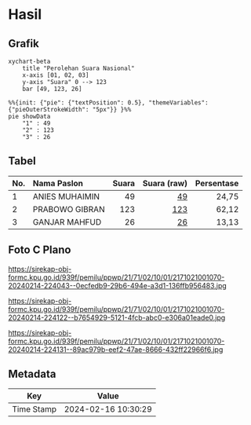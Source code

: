 # Hasil

## Grafik

```mermaid
xychart-beta
    title "Perolehan Suara Nasional"
    x-axis [01, 02, 03]
    y-axis "Suara" 0 --> 123
    bar [49, 123, 26]
```

```mermaid
%%{init: {"pie": {"textPosition": 0.5}, "themeVariables": {"pieOuterStrokeWidth": "5px"}} }%%
pie showData
    "1" : 49
    "2" : 123
    "3" : 26
```

## Tabel

| No. | Nama Paslon    | Suara | Suara (raw) | Persentase |
|:--- |:-------------- | -----:| -----------:| ----------:|
| 1   | ANIES MUHAIMIN | 49    | [49][p-1]   | 24,75      |
| 2   | PRABOWO GIBRAN | 123   | [123][p-2]  | 62,12      |
| 3   | GANJAR MAHFUD  | 26    | [26][p-3]   | 13,13      |


[p-1]: https://github.com/gigit-pemilu/pemilu-2024/blob/main/pilpres/hitung-suara/sub/21-kepulauan-riau/sub/71-kota-batam/sub/02-batu-ampar/sub/1001-tanjung-sengkuang/sub/070-tps/sub/paslon-1.txt
[p-2]: https://github.com/gigit-pemilu/pemilu-2024/blob/main/pilpres/hitung-suara/sub/21-kepulauan-riau/sub/71-kota-batam/sub/02-batu-ampar/sub/1001-tanjung-sengkuang/sub/070-tps/sub/paslon-2.txt
[p-3]: https://github.com/gigit-pemilu/pemilu-2024/blob/main/pilpres/hitung-suara/sub/21-kepulauan-riau/sub/71-kota-batam/sub/02-batu-ampar/sub/1001-tanjung-sengkuang/sub/070-tps/sub/paslon-3.txt

## Foto C Plano

https://sirekap-obj-formc.kpu.go.id/939f/pemilu/ppwp/21/71/02/10/01/2171021001070-20240214-224043--0ecfedb9-29b6-494e-a3d1-136ffb956483.jpg

https://sirekap-obj-formc.kpu.go.id/939f/pemilu/ppwp/21/71/02/10/01/2171021001070-20240214-224122--b7654929-5121-4fcb-abc0-e306a01eade0.jpg

https://sirekap-obj-formc.kpu.go.id/939f/pemilu/ppwp/21/71/02/10/01/2171021001070-20240214-224131--89ac979b-eef2-47ae-8666-432ff22966f6.jpg


## Metadata

| Key        | Value               |
| ---------- | ------------------- |
| Time Stamp | 2024-02-16 10:30:29 |



